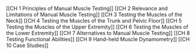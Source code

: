 [[CH 1 Principles of Manual Muscle Testing]]
[[CH 2 Relevance and Limitations of Manual Muscle Testing]]
[[CH 3 Testing the Muscles of the Neck]]
[[CH 4 Testing the Muscles of the Trunk and Pelvic Floor]]
[[CH 5 Testing the Muscles of the Upper Extremity]]
[[CH 6 Testing the Muscles of the Lower Extremity]]
[[CH 7 Alternatives to Manual Muscle Testing]]
[[CH 8 Testing Functional Abilities]]
[[CH 9 Hand-held Muscle Dynamometry]]
[[CH 10 Case Studies]]